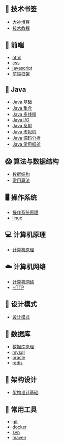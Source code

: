 &nbsp;&nbsp;

## 📙 技术书签
- [大神博客](article/bookmark/大神博客.md) </br>
- [技术教程](article/bookmark/技术教程.md)

## 🎦 前端

- [html](article/front/html/html.md) </br>
- [css]() </br>
- [javascript]() </br>
- [前端框架]()

## 🌳 Java

- [Java 基础]() </br>
- [Java 集合]() </br>
- [Java 多线程]() </br>
- [Java I/O]() </br>
- [Java 反射]() </br> 
- [Java 虚拟机]() </br> 
- [Java 源码分析]() </br> 
- [Java 常用框架]() 

## 😱 算法与数据结构

- [数据结构]() </br>
- [常用算法]() 

## 🖥 操作系统

- [操作系统原理]() </br>
- [linux]()

## 💻 计算机原理

- [计算机原理]() 

## ☁️ 计算机网络

- [计算机网络]() </br>
- [HTTP]() 

## 🎨 设计模式

- [设计模式]() 


## 💾 数据库

- [数据库原理]() </br>
- [mysql]() </br>
- [oracle]() </br>
- [redis]()

## 📖 架构设计

- [架构设计基础]() </br>

## 💼 常用工具

- [git]() </br>
- [docker]() </br>
- [svn]() </br>
- [maven]()



